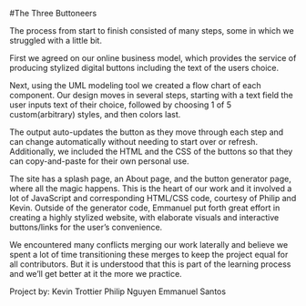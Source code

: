 #The Three Buttoneers

The process from start to finish consisted of many steps, some in which we struggled with a little bit.

First we agreed on our online business model, which provides the service of producing stylized digital buttons including the text of the users choice.

Next, using the UML modeling tool we created a flow chart of each component.  Our design moves in several steps, starting with a text field the user inputs text of their choice, followed by choosing 1 of 5 custom(arbitrary) styles, and then colors last.

The output auto-updates the button as they move through each step and can change automatically without needing to start over or refresh.  Additionally, we included the HTML and the CSS of the buttons so that they can copy-and-paste for their own personal use.

The site has a splash page, an About page, and the button generator page, where all the magic happens.  This is the heart of our work and it involved a lot of JavaScript and corresponding HTML/CSS code, courtesy of Philip and Kevin.  Outside of the generator code, Emmanuel put forth great effort in creating a highly stylized website, with elaborate visuals and interactive buttons/links for the user’s convenience.

We encountered many conflicts merging our work laterally and believe we spent a lot of time transitioning these merges to keep the project equal for all contributors.  But it is understood that this is part of the learning process and we’ll get better at it the more we practice.

Project by:
Kevin Trottier
Philip Nguyen
Emmanuel Santos
